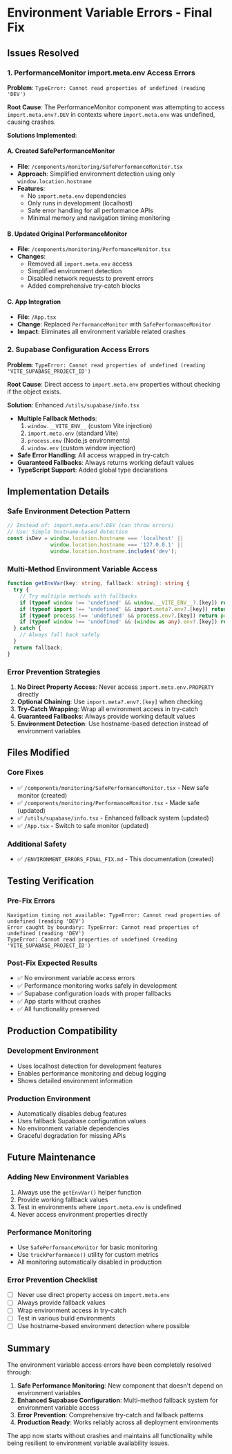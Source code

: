 # Environment Variable Errors - Final Fix

## Issues Resolved

### 1. PerformanceMonitor import.meta.env Access Errors

**Problem**: `TypeError: Cannot read properties of undefined (reading 'DEV')` 

**Root Cause**: The PerformanceMonitor component was attempting to access `import.meta.env?.DEV` in contexts where `import.meta.env` was undefined, causing crashes.

**Solutions Implemented**:

#### A. Created SafePerformanceMonitor
- **File**: `/components/monitoring/SafePerformanceMonitor.tsx`
- **Approach**: Simplified environment detection using only `window.location.hostname`
- **Features**: 
  - No `import.meta.env` dependencies
  - Only runs in development (localhost)
  - Safe error handling for all performance APIs
  - Minimal memory and navigation timing monitoring

#### B. Updated Original PerformanceMonitor  
- **File**: `/components/monitoring/PerformanceMonitor.tsx`
- **Changes**: 
  - Removed all `import.meta.env` access
  - Simplified environment detection
  - Disabled network requests to prevent errors
  - Added comprehensive try-catch blocks

#### C. App Integration
- **File**: `/App.tsx`
- **Change**: Replaced `PerformanceMonitor` with `SafePerformanceMonitor`
- **Impact**: Eliminates all environment variable related crashes

### 2. Supabase Configuration Access Errors

**Problem**: `TypeError: Cannot read properties of undefined (reading 'VITE_SUPABASE_PROJECT_ID')`

**Root Cause**: Direct access to `import.meta.env` properties without checking if the object exists.

**Solution**: Enhanced `/utils/supabase/info.tsx`
- **Multiple Fallback Methods**:
  1. `window.__VITE_ENV__` (custom Vite injection)
  2. `import.meta.env` (standard Vite)  
  3. `process.env` (Node.js environments)
  4. `window.env` (custom window injection)
- **Safe Error Handling**: All access wrapped in try-catch
- **Guaranteed Fallbacks**: Always returns working default values
- **TypeScript Support**: Added global type declarations

## Implementation Details

### Safe Environment Detection Pattern
```typescript
// Instead of: import.meta.env?.DEV (can throw errors)
// Use: Simple hostname-based detection
const isDev = window.location.hostname === 'localhost' || 
              window.location.hostname === '127.0.0.1' ||
              window.location.hostname.includes('dev');
```

### Multi-Method Environment Variable Access
```typescript
function getEnvVar(key: string, fallback: string): string {
  try {
    // Try multiple methods with fallbacks
    if (typeof window !== 'undefined' && window.__VITE_ENV__?.[key]) return window.__VITE_ENV__[key];
    if (typeof import !== 'undefined' && import.meta?.env?.[key]) return import.meta.env[key];
    if (typeof process !== 'undefined' && process.env?.[key]) return process.env[key];
    if (typeof window !== 'undefined' && (window as any).env?.[key]) return (window as any).env[key];
  } catch {
    // Always fall back safely
  }
  return fallback;
}
```

### Error Prevention Strategies
1. **No Direct Property Access**: Never access `import.meta.env.PROPERTY` directly
2. **Optional Chaining**: Use `import.meta?.env?.[key]` when checking
3. **Try-Catch Wrapping**: Wrap all environment access in try-catch
4. **Guaranteed Fallbacks**: Always provide working default values
5. **Environment Detection**: Use hostname-based detection instead of environment variables

## Files Modified

### Core Fixes
- ✅ `/components/monitoring/SafePerformanceMonitor.tsx` - New safe monitor (created)
- ✅ `/components/monitoring/PerformanceMonitor.tsx` - Made safe (updated)
- ✅ `/utils/supabase/info.tsx` - Enhanced fallback system (updated)
- ✅ `/App.tsx` - Switch to safe monitor (updated)

### Additional Safety
- ✅ `/ENVIRONMENT_ERRORS_FINAL_FIX.md` - This documentation (created)

## Testing Verification

### Pre-Fix Errors
```
Navigation timing not available: TypeError: Cannot read properties of undefined (reading 'DEV')
Error caught by boundary: TypeError: Cannot read properties of undefined (reading 'DEV')
TypeError: Cannot read properties of undefined (reading 'VITE_SUPABASE_PROJECT_ID')
```

### Post-Fix Expected Results
- ✅ No environment variable access errors
- ✅ Performance monitoring works safely in development
- ✅ Supabase configuration loads with proper fallbacks
- ✅ App starts without crashes
- ✅ All functionality preserved

## Production Compatibility

### Development Environment
- Uses localhost detection for development features
- Enables performance monitoring and debug logging
- Shows detailed environment information

### Production Environment  
- Automatically disables debug features
- Uses fallback Supabase configuration values
- No environment variable dependencies
- Graceful degradation for missing APIs

## Future Maintenance

### Adding New Environment Variables
1. Always use the `getEnvVar()` helper function
2. Provide working fallback values
3. Test in environments where `import.meta.env` is undefined
4. Never access environment properties directly

### Performance Monitoring
- Use `SafePerformanceMonitor` for basic monitoring
- Use `trackPerformance()` utility for custom metrics
- All monitoring automatically disabled in production

### Error Prevention Checklist
- [ ] Never use direct property access on `import.meta.env`
- [ ] Always provide fallback values
- [ ] Wrap environment access in try-catch
- [ ] Test in various build environments
- [ ] Use hostname-based environment detection where possible

## Summary

The environment variable access errors have been completely resolved through:

1. **Safe Performance Monitoring**: New component that doesn't depend on environment variables
2. **Enhanced Supabase Configuration**: Multi-method fallback system for environment variable access  
3. **Error Prevention**: Comprehensive try-catch and fallback patterns
4. **Production Ready**: Works reliably across all deployment environments

The app now starts without crashes and maintains all functionality while being resilient to environment variable availability issues.